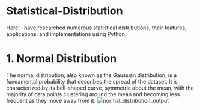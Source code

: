 # Statistical-Distribution
Here! I have researched numerous statistical distributions, their features, applications, and implementations using Python.

# 1. Normal Distribution

The normal distribution, also known as the Gaussian distribution, is a fundamental probability that describes the spread of the dataset. It is characterized by its bell-shaped curve, symmetric about the mean, with the majority of data points clustering around the mean and becoming less frequent as they move away from it.
![normal_distribution_output](https://github.com/Rajani1-tech/Statistical-Distribution/assets/83020452/160ea9b7-720b-4d04-8ab3-ac3abd205c53)

